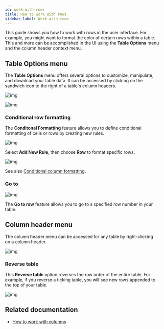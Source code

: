 ```yaml
---
id: work-with-rows
title: How to work with rows
sidebar_label: Work with rows
---
```


This guide shows you how to work with rows in the user interface. For example, you might want to format the color of certain rows within a table. This and more can be accomplished in the UI using the **Table Options** menu and the column header context menu.

## Table Options menu

The **Table Options** menu offers several options to customize, manipulate, and download your table data. It can be accessed by clicking on the sandwich icon to the right of a table's column headers.

![img](../../assets/how-to/ui/open_table_options.png)

![img](../../assets/how-to/ui/table_options_menu.png)

### Conditional row formatting

The **Conditonal Formatting** feature allows you to define conditional formatting of cells or rows by creating new rules.

![img](../../assets/how-to/ui/cond_formatting.png)

Select **Add New Rule**, then choose **Row** to format specific rows.

![img](../../assets/how-to/ui/format_rows.gif)

See also [Conditional column formatting](./work-with-columns.md#conditional-column-formatting).

### Go to

![img](../../assets/how-to/ui/go_to_row.png)

The **Go to row** feature allows you to go to a specified row number in your table.

## Column header menu

The column header menu can be accessed for any table by right-clicking on a column header.

![img](../../assets/how-to/ui/column_header_menu.png)

### Reverse table

This **Reverse table** option reverses the row order of the entire table. For example, if you reverse a ticking table, you will see new rows appended to the top of your table.

![img](../../assets/how-to/ui/reverse_table.gif)

## Related documentation

- [How to work with columns](./work-with-columns.md)
